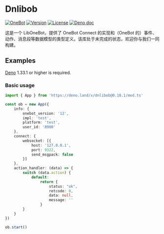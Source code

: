 # Dnlibob

[![OneBot](https://img.shields.io/badge/OneBot-12-black)](https://12.onebot.dev/)
[![Version](https://img.shields.io/github/v/tag/botuniverse/dnlibob.svg)](https://github.com/botuniverse/dnlibob/releases)
[![License](https://img.shields.io/github/license/botuniverse/dnlibob)](https://github.com/botuniverse/dnlibob/blob/main/LICENSE)
[![Deno doc](https://doc.deno.land/badge.svg)](https://doc.deno.land/https://deno.land/x/dnlibob/mod.ts)

这是一个 LibOneBot，提供了 OneBot Connect 的实现和（OneBot
的）事件、动作、消息段等数据模型的类型定义。该库处于未完成的状态，欢迎你与我们一同构建。

## Examples

[Deno](https://github.com/denoland/deno) 1.33.1 or higher is required.

### Basic usage

```ts
import { App } from 'https://deno.land/x/dnlibob@0.18.1/mod.ts'

const ob = new App({
    info: {
        onebot_version: '12',
        impl: 'test',
        platform: 'test',
        user_id: '8900'
    },
    connect: {
        websocket: [{
            host: '127.0.0.1',
            port: 9322,
            send_msgpack: false
        }]
    },
    action_handler: (data) => {
        switch (data.action) {
            default:
                return {
                    status: "ok",
                    retcode: 0,
                    data: null,
                    message: ''
                }
        }
    }
})

ob.start()
```
